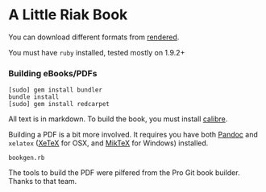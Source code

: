 # A Little Riak Book

You can download different formats from [rendered](https://github.com/coderoshi/little_riak_book/tree/master/rendered/).

You must have `ruby` installed, tested mostly on 1.9.2+

### Building eBooks/PDFs

```
[sudo] gem install bundler
bundle install
[sudo] gem install redcarpet
```

All text is in markdown. To build the book, you must install [calibre](http://manual.calibre-ebook.com/cli/cli-index.html).

Building a PDF is a bit more involved. It requires you have both [Pandoc](http://johnmacfarlane.net/pandoc/) and `xelatex` ([XeTeX](http://scripts.sil.org/xetex) for OSX, and [MikTeX](http://miktex.org/) for Windows) installed.

```
bookgen.rb
```

The tools to build the PDF were pilfered from the Pro Git book builder. Thanks to that team.
